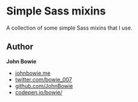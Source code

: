 # Simple Sass mixins

A collection of some simple Sass mixins that I use.

## Author

**John Bowie**

+ [johnbowie.me](http://johnbowie.me)
+ [twitter.com/bowie_007](https://twitter.com/bowie_007)
+ [github.com/JohnBowie](https://github.com/JohnBowie)
+ [codepen.io/bowie/](http://codepen.io/bowie/)